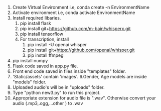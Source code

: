
1. Create Virtual Environment i.e, conda create -n EnvironmentName
2. Activate environment i.e, conda activate EnvironmentName
3. Install required libaries.
   1. pip install flask
   2. pip install git+https://github.com/m-bain/whisperx.git
   3. pip install tensorflow
   4. For transcription, install
      1. pip install -U openai whisper
      2. pip install git+https://github.com/openai/whisper.git
      3. pip install ffmpeg
  5. pip install numpy
3. Flask code saved in app.py file.
4. Front end code saved in files inside "templates" folder.
5. 'Static/assets' contain 'images'.
6.Gender, Age models  are inside "models" folder.
7. Uploaded audio's will be in "uploads" folder.
8. Type "python new3.py" to run this project.
9. Appropriate extension for audio file is ".wav".
    Otherwise convert your audio (.mp3,.ogg,...other ) to .wav

